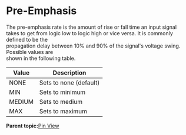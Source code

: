 # Pre-Emphasis

The pre-emphasis rate is the amount of rise or fall time an input signal<br /> takes to get from logic low to logic high or vice versa. It is commonly defined to be the<br /> propagation delay between 10% and 90% of the signal's voltage swing. Possible values are<br /> shown in the following table.

|**Value**|**Description**|
|---------|---------------|
|NONE|Sets to none \(default\)|
|MIN|Sets to minimum|
|MEDIUM|Sets to medium|
|MAX|Sets to maximum|

**Parent topic:**[Pin View](GUID-8023B5BE-3C02-45BA-843F-F1212520AA65.md)

